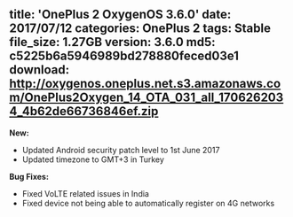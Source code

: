 title: 'OnePlus 2 OxygenOS 3.6.0'
date: 2017/07/12
categories: OnePlus 2
tags: Stable
file_size: 1.27GB
version: 3.6.0
md5: c5225b6a5946989bd278880feced03e1
download: http://oxygenos.oneplus.net.s3.amazonaws.com/OnePlus2Oxygen_14_OTA_031_all_1706262034_4b62de66736846ef.zip
---

**New:**
* Updated Android security patch level to 1st June 2017
* Updated timezone to GMT+3 in Turkey 

**Bug Fixes:**
* Fixed VoLTE related issues in India
* Fixed device not being able to automatically register on 4G networks


